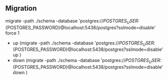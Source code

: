 ## Migration
migrate -path ./schema -database 'postgres://${POSTGRES_USER}:${POSTGRES_PASSWORD}@localhost:5438/postgres?sslmode=disable' force 1
 - up (migrate -path ./schema -database 'postgres://${POSTGRES_USER}:${POSTGRES_PASSWORD}@localhost:5438/postgres?sslmode=disable' up )
 - down (migrate -path ./schema -database 'postgres://${POSTGRES_USER}:${POSTGRES_PASSWORD}@localhost:5438/postgres?sslmode=disable' down )